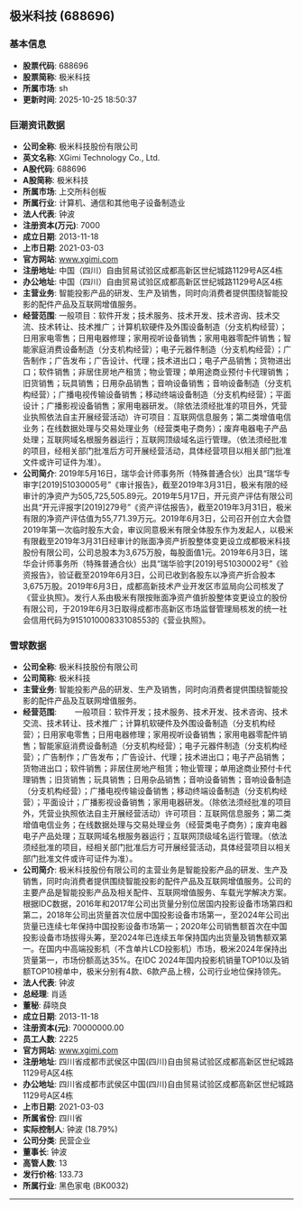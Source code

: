 ## 极米科技 (688696)

### 基本信息

- **股票代码**: 688696
- **股票简称**: 极米科技
- **所属市场**: sh
- **更新时间**: 2025-10-25 18:50:37

### 巨潮资讯数据

- **公司全称**: 极米科技股份有限公司
- **英文名称**: XGimi Technology Co., Ltd.
- **A股代码**: 688696
- **A股简称**: 极米科技
- **所属市场**: 上交所科创板
- **所属行业**: 计算机、通信和其他电子设备制造业
- **法人代表**: 钟波
- **注册资本(万元)**: 7000
- **成立日期**: 2013-11-18
- **上市日期**: 2021-03-03
- **官方网站**: www.xgimi.com
- **注册地址**: 中国（四川）自由贸易试验区成都高新区世纪城路1129号A区4栋
- **办公地址**: 中国（四川）自由贸易试验区成都高新区世纪城路1129号A区4栋
- **主营业务**: 智能投影产品的研发、生产及销售，同时向消费者提供围绕智能投影的配件产品及互联网增值服务。
- **经营范围**: 一般项目：软件开发；技术服务、技术开发、技术咨询、技术交流、技术转让、技术推广；计算机软硬件及外围设备制造（分支机构经营）；日用家电零售；日用电器修理；家用视听设备销售；家用电器零配件销售；智能家庭消费设备制造（分支机构经营）；电子元器件制造（分支机构经营）；广告制作；广告发布；广告设计、代理；技术进出口；电子产品销售；货物进出口；软件销售；非居住房地产租赁；物业管理；单用途商业预付卡代理销售；旧货销售；玩具销售；日用杂品销售；音响设备销售；音响设备制造（分支机构经营）；广播电视传输设备销售；移动终端设备制造（分支机构经营）；平面设计；广播影视设备销售；家用电器研发。（除依法须经批准的项目外，凭营业执照依法自主开展经营活动）许可项目：互联网信息服务；第二类增值电信业务；在线数据处理与交易处理业务（经营类电子商务）；废弃电器电子产品处理；互联网域名根服务器运行；互联网顶级域名运行管理。（依法须经批准的项目，经相关部门批准后方可开展经营活动，具体经营项目以相关部门批准文件或许可证件为准）。
- **公司简介**: 2019年5月16日，瑞华会计师事务所（特殊普通合伙）出具“瑞华专审字[2019]51030005号”《审计报告》，截至2019年3月31日，极米有限的经审计的净资产为505,725,505.89元。2019年5月17日，开元资产评估有限公司出具“开元评报字[2019]279号”《资产评估报告》，截至2019年3月31日，极米有限的净资产评估值为55,771.39万元。2019年6月3日，公司召开创立大会暨2019年第一次临时股东大会，审议同意极米有限全体股东作为发起人，以极米有限截至2019年3月31日经审计的账面净资产折股整体变更设立成都极米科技股份有限公司，公司总股本为3,675万股，每股面值1元。2019年6月3日，瑞华会计师事务所（特殊普通合伙）出具“瑞华验字[2019]号51030002号”《验资报告》，验证截至2019年6月3日，公司已收到各股东以净资产折合股本3,675万股。2019年6月3日，成都高新技术产业开发区市监局向公司核发了《营业执照》。发行人系由极米有限按账面净资产值折股整体变更设立的股份有限公司，于2019年6月3日取得成都市高新区市场监督管理局核发的统一社会信用代码为915101000833108553的《营业执照》。

### 雪球数据

- **公司全称**: 极米科技股份有限公司
- **公司简称**: 极米科技
- **主营业务**: 智能投影产品的研发、生产及销售，同时向消费者提供围绕智能投影的配件产品及互联网增值服务。
- **经营范围**: 　　一般项目：软件开发；技术服务、技术开发、技术咨询、技术交流、技术转让、技术推广；计算机软硬件及外围设备制造（分支机构经营）；日用家电零售；日用电器修理；家用视听设备销售；家用电器零配件销售；智能家庭消费设备制造（分支机构经营）；电子元器件制造（分支机构经营）；广告制作；广告发布；广告设计、代理；技术进出口；电子产品销售；货物进出口；软件销售；非居住房地产租赁；物业管理；单用途商业预付卡代理销售；旧货销售；玩具销售；日用杂品销售；音响设备销售；音响设备制造（分支机构经营）；广播电视传输设备销售；移动终端设备制造（分支机构经营）；平面设计；广播影视设备销售；家用电器研发。（除依法须经批准的项目外，凭营业执照依法自主开展经营活动）许可项目：互联网信息服务；第二类增值电信业务；在线数据处理与交易处理业务（经营类电子商务）；废弃电器电子产品处理；互联网域名根服务器运行；互联网顶级域名运行管理。（依法须经批准的项目，经相关部门批准后方可开展经营活动，具体经营项目以相关部门批准文件或许可证件为准）。
- **公司简介**: 极米科技股份有限公司的主营业务是智能投影产品的研发、生产及销售，同时向消费者提供围绕智能投影的配件产品及互联网增值服务。公司的主要产品是智能投影产品及相关配件、互联网增值服务、车载光学解决方案。根据IDC数据，2016年和2017年公司出货量分别位居国内投影设备市场第四和第二，2018年公司出货量首次位居中国投影设备市场第一，至2024年公司出货量已连续七年保持中国投影设备市场第一；2020年公司销售额首次在中国投影设备市场拔得头筹，至2024年已连续五年保持国内出货量及销售额双第一。在国内中高端投影机（不含单片LCD投影机）市场，极米2024年保持出货量第一，市场份额高达35%。在IDC 2024年国内投影机销量TOP10以及销额TOP10榜单中，极米分别有4款、6款产品上榜，公司行业地位保持领先。
- **法人代表**: 钟波
- **总经理**: 肖适
- **董秘**: 薛晓良
- **成立日期**: 2013-11-18
- **注册资本(元)**: 70000000.00
- **员工人数**: 2225
- **官方网站**: www.xgimi.com
- **注册地址**: 四川省成都市武侯区中国(四川)自由贸易试验区成都高新区世纪城路1129号A区4栋
- **办公地址**: 四川省成都市武侯区中国(四川)自由贸易试验区成都高新区世纪城路1129号A区4栋
- **上市日期**: 2021-03-03
- **所属省份**: 四川省
- **实际控制人**: 钟波 (18.79%)
- **公司分类**: 民营企业
- **董事长**: 钟波
- **高管人数**: 13
- **发行价格**: 133.73
- **所属行业**: 黑色家电 (BK0032)

---